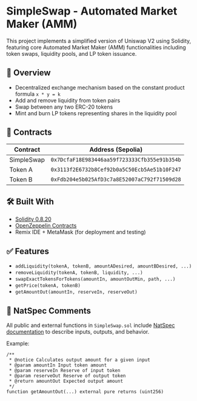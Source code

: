 # SimpleSwap - Automated Market Maker (AMM)

This project implements a simplified version of Uniswap V2 using Solidity, featuring core Automated Market Maker (AMM) functionalities including token swaps, liquidity pools, and LP token issuance.

## 📌 Overview

- Decentralized exchange mechanism based on the constant product formula `x * y = k`
- Add and remove liquidity from token pairs
- Swap between any two ERC-20 tokens
- Mint and burn LP tokens representing shares in the liquidity pool

## 🚀 Contracts

| Contract    | Address (Sepolia) |
|-------------|-------------------|
| SimpleSwap  | `0x7DcfaF18E983446aa59f723333Cfb355e91b354b` |
| Token A     | `0x3113f2E6732b8Cef92b0a5C50Ecb5Ae51b10F247` |
| Token B     | `0xFdb204e5b025AfD3c7a8E52007aC792f71509d28` |

## 🛠 Built With

- [Solidity 0.8.20](https://docs.soliditylang.org/)
- [OpenZeppelin Contracts](https://docs.openzeppelin.com/contracts)
- Remix IDE + MetaMask (for deployment and testing)

## ✅ Features

- `addLiquidity(tokenA, tokenB, amountADesired, amountBDesired, ...)`
- `removeLiquidity(tokenA, tokenB, liquidity, ...)`
- `swapExactTokensForTokens(amountIn, amountOutMin, path, ...)`
- `getPrice(tokenA, tokenB)`
- `getAmountOut(amountIn, reserveIn, reserveOut)`

## 📄 NatSpec Comments

All public and external functions in `SimpleSwap.sol` include [NatSpec documentation](https://docs.soliditylang.org/en/v0.8.20/natspec-format.html) to describe inputs, outputs, and behavior.

Example:
```solidity
/**
 * @notice Calculates output amount for a given input
 * @param amountIn Input token amount
 * @param reserveIn Reserve of input token
 * @param reserveOut Reserve of output token
 * @return amountOut Expected output amount
 */
function getAmountOut(...) external pure returns (uint256)
